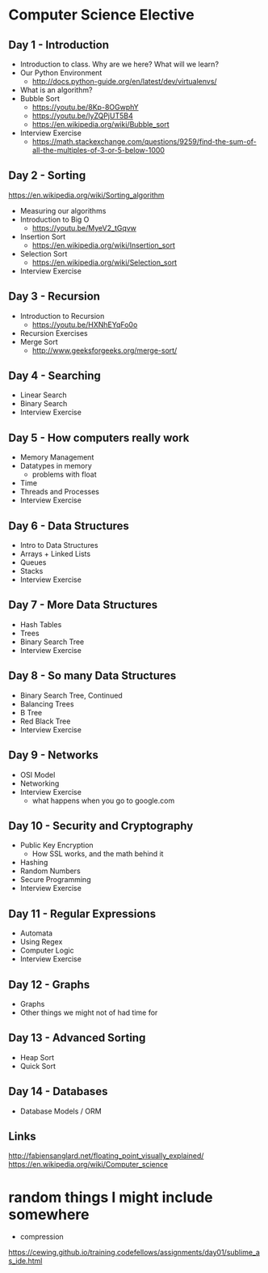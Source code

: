 # Computer Science Elective


## Day 1 - Introduction
+ Introduction to class. Why are we here? What will we learn?
+ Our Python Environment
    * http://docs.python-guide.org/en/latest/dev/virtualenvs/
+ What is an algorithm?
+ Bubble Sort
    * https://youtu.be/8Kp-8OGwphY
    * https://youtu.be/lyZQPjUT5B4
    * https://en.wikipedia.org/wiki/Bubble_sort
+ Interview Exercise
    * https://math.stackexchange.com/questions/9259/find-the-sum-of-all-the-multiples-of-3-or-5-below-1000

## Day 2 - Sorting
https://en.wikipedia.org/wiki/Sorting_algorithm
+ Measuring our algorithms
+ Introduction to Big O
    * https://youtu.be/MyeV2_tGqvw
+ Insertion Sort
    * https://en.wikipedia.org/wiki/Insertion_sort
+ Selection Sort
    * https://en.wikipedia.org/wiki/Selection_sort
+ Interview Exercise

## Day 3 - Recursion

+ Introduction to Recursion
    * https://youtu.be/HXNhEYqFo0o
+ Recursion Exercises
+ Merge Sort
    * http://www.geeksforgeeks.org/merge-sort/


## Day 4 - Searching
+ Linear Search
+ Binary Search
+ Interview Exercise

## Day 5 - How computers really work
+ Memory Management
+ Datatypes in memory
    * problems with float
+ Time
+ Threads and Processes
+ Interview Exercise

## Day 6 - Data Structures
+ Intro to Data Structures
+ Arrays + Linked Lists
+ Queues
+ Stacks
+ Interview Exercise

## Day 7 - More Data Structures
+ Hash Tables
+ Trees
+ Binary Search Tree
+ Interview Exercise

## Day 8 - So many Data Structures
+ Binary Search Tree, Continued
+ Balancing Trees
+ B Tree
+ Red Black Tree
+ Interview Exercise

## Day 9 - Networks
+ OSI Model
+ Networking
+ Interview Exercise
    * what happens when you go to google.com


## Day 10 - Security and Cryptography
+ Public Key Encryption 
    * How SSL works, and the math behind it
+ Hashing
+ Random Numbers
+ Secure Programming
+ Interview Exercise

## Day 11 - Regular Expressions
+ Automata
+ Using Regex
+ Computer Logic
+ Interview Exercise

## Day 12 - Graphs
+ Graphs
+ Other things we might not of had time for

## Day 13 - Advanced Sorting
+ Heap Sort
+ Quick Sort

## Day 14 - Databases
+ Database Models / ORM

## Links
http://fabiensanglard.net/floating_point_visually_explained/
https://en.wikipedia.org/wiki/Computer_science

# random things I might include somewhere
+ compression


https://cewing.github.io/training.codefellows/assignments/day01/sublime_as_ide.html
